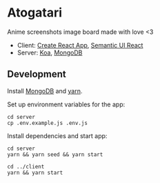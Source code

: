 # Atogatari

Anime screenshots image board made with love <3

- Client: [Create React App](https://github.com/facebookincubator/create-react-app), [Semantic UI React](https://github.com/Semantic-Org/Semantic-UI-React)
- Server: [Koa](https://github.com/koajs/koa), [MongoDB](https://www.mongodb.com/)

## Development

Install [MongoDB](https://docs.mongodb.com/manual/installation/) and [yarn](https://yarnpkg.com/en/docs/install).

Set up environment variables for the app:

```
cd server
cp .env.example.js .env.js
```

Install dependencies and start app:

```
cd server
yarn && yarn seed && yarn start

cd ../client
yarn && yarn start
```
